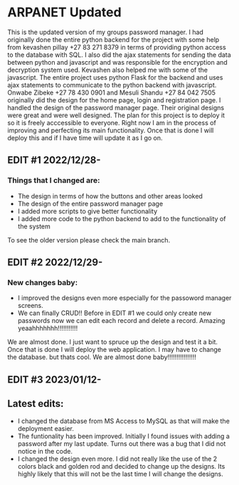 # ARPANET Updated
This is the updated version of my groups password manager. I had originally done the entire python backend for the project
with some help from kevashen pillay +27 83 271 8379 in terms of providing python access to the database with SQL. I also did the ajax statements for sending
the data between python and javascript and was responsible for the encryption and decryption system used. Kevashen also helped me with some of the javascript.
The entire project uses python Flask for the backend and uses ajax statements to communicate to the python backend with javascript. Onwabe Zibeke +27 78 430 0901 
and Mesuli Shandu +27 84 042 7505 originally did the design for the home page, login and registration page. I handled the design of the password manager page. Their original designs were great and were well designed. The plan for this project is to deploy it so it is freely acccessible to everyone. Right now I am in the process of 
improving and perfecting its main functionality. Once that is done I will deploy this and if I have time will update it as I go on.

## EDIT #1 2022/12/28-
### Things that I changed are: 
* The design in terms of how the buttons and other areas looked
* The design of the entire password manager page
* I added more scripts to give better functionality 
* I added more code to the python backend to add to the functionality of the system

To see the older version please check the main branch.

## EDIT #2 2022/12/29-
### New changes baby:
* I improved the designs even more especially for the passoword manager screens.
* We can finally CRUD!! Before in EDIT #1 we could only create new passwords now we can edit each record and delete a record. Amazing yeaahhhhhhh!!!!!!!!!!!

We are almost done. I just want to spruce up the design and test it a bit. Once that is done I will deploy the web application. I may have to change the database. but thats cool. We are almost done baby!!!!!!!!!!!!!!!! 

## EDIT #3 2023/01/12-
## Latest edits:
* I changed the database from MS Access to MySQL as that will make the deployment easier. 
* The funtionality has been improved. Initially I found issues with adding a password after my last update. Turns out there was a bug that I did not notice in the code.
* I changed the design even more. I did not really like the use of the 2 colors black and golden rod and decided to change up the designs. Its highly likely that this will not be the last time I will change the designs.
